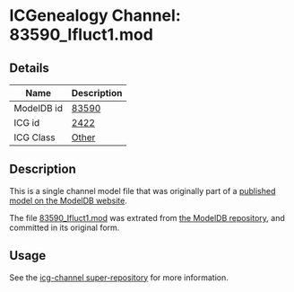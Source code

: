 # ICGenealogy Channel: 83590\_Ifluct1.mod

## Details

Name | Description
---- | -----------
ModelDB id | [83590](http://senselab.med.yale.edu/ModelDB/ShowModel.cshtml?model=83590)
ICG id | [2422](http://icg.neurotheory.ox.ac.uk/channels/other/2422)
ICG Class | [Other](http://icg.neurotheory.ox.ac.uk/channels/other)

## Description

This is a single channel model file that was originally part of a [published model on the ModelDB website](http://senselab.med.yale.edu/mModelDB/ShowModel.cshtml?model=83590).

The file [83590\_Ifluct1.mod](83590_Ifluct1.mod) was extrated from [the ModelDB repository](http://senselab.med.yale.edu/ModelDB/ShowModel.cshtml?model=83590), and committed in its original form.

## Usage

See the [icg-channel super-repository](https://github.com/icgenealogy/icg-channels) for more information.